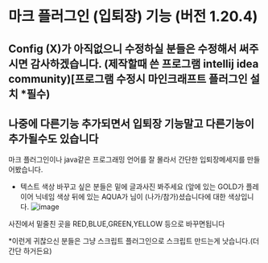 # 마크 플러그인 (입퇴장) 기능 (버전 1.20.4)
## Config (X)가 아직없으니 수정하실 분들은 수정해서 써주시면 감사하겠습니다. (제작할때 쓴 프로그램 intellij idea community)[프로그램 수정시 마인크래프트 플러그인 설치 *필수)
## 나중에 다른기능 추가되면서 입퇴장 기능말고 다른기능이 추가될수도 있습니다
마크 플러그인이나 java같은 프로그래밍 언어를 잘 몰라서 간단한 입퇴장메세지를 만들어봤습니다.


- 텍스트 색상 바꾸고 싶은 분들은 밑에 글과사진 봐주세요 (앞에 있는 GOLD가 플레이어 닉네임 색상 뒤에 있는 AQUA가 님이 (나가/참가)셨습니다에 대한 색상입니다.
![image](https://github.com/TopPex1/join-and-quit-Minecraft-Plugin/assets/157121992/6fefff99-b5ee-41cd-8d0b-fb7abf6359db)

사진에서 밑줄친 곳을 RED,BLUE,GREEN,YELLOW 등으로 바꾸면됩니다

*이런게 귀찮으신 분들은 그냥 스크립트 플러그인으로 스크립트 만드는게 낫습니다.(더 간단 하거든요)

